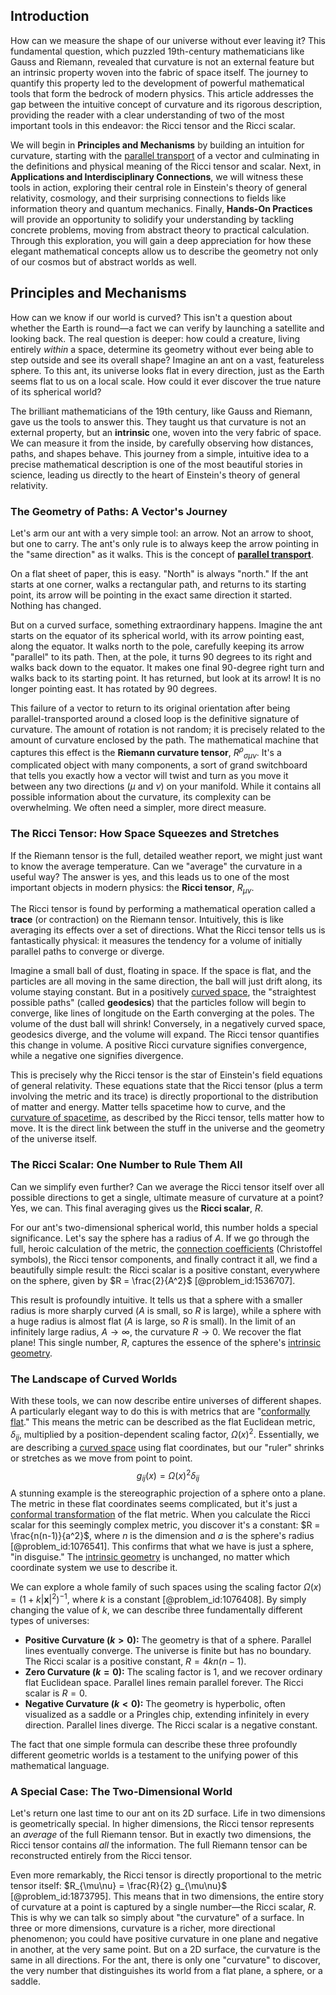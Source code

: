 ## Introduction
How can we measure the shape of our universe without ever leaving it? This fundamental question, which puzzled 19th-century mathematicians like Gauss and Riemann, revealed that curvature is not an external feature but an intrinsic property woven into the fabric of space itself. The journey to quantify this property led to the development of powerful mathematical tools that form the bedrock of modern physics. This article addresses the gap between the intuitive concept of curvature and its rigorous description, providing the reader with a clear understanding of two of the most important tools in this endeavor: the Ricci tensor and the Ricci scalar.

We will begin in **Principles and Mechanisms** by building an intuition for curvature, starting with the [parallel transport](@article_id:160177) of a vector and culminating in the definitions and physical meaning of the Ricci tensor and scalar. Next, in **Applications and Interdisciplinary Connections**, we will witness these tools in action, exploring their central role in Einstein's theory of general relativity, cosmology, and their surprising connections to fields like information theory and quantum mechanics. Finally, **Hands-On Practices** will provide an opportunity to solidify your understanding by tackling concrete problems, moving from abstract theory to practical calculation. Through this exploration, you will gain a deep appreciation for how these elegant mathematical concepts allow us to describe the geometry not only of our cosmos but of abstract worlds as well.

## Principles and Mechanisms

How can we know if our world is curved? This isn't a question about whether the Earth is round—a fact we can verify by launching a satellite and looking back. The real question is deeper: how could a creature, living entirely *within* a space, determine its geometry without ever being able to step outside and see its overall shape? Imagine an ant on a vast, featureless sphere. To this ant, its universe looks flat in every direction, just as the Earth seems flat to us on a local scale. How could it ever discover the true nature of its spherical world?

The brilliant mathematicians of the 19th century, like Gauss and Riemann, gave us the tools to answer this. They taught us that curvature is not an external property, but an **intrinsic** one, woven into the very fabric of space. We can measure it from the inside, by carefully observing how distances, paths, and shapes behave. This journey from a simple, intuitive idea to a precise mathematical description is one of the most beautiful stories in science, leading us directly to the heart of Einstein's theory of general relativity.

### The Geometry of Paths: A Vector's Journey

Let's arm our ant with a very simple tool: an arrow. Not an arrow to shoot, but one to carry. The ant's only rule is to always keep the arrow pointing in the "same direction" as it walks. This is the concept of **[parallel transport](@article_id:160177)**.

On a flat sheet of paper, this is easy. "North" is always "north." If the ant starts at one corner, walks a rectangular path, and returns to its starting point, its arrow will be pointing in the exact same direction it started. Nothing has changed.

But on a curved surface, something extraordinary happens. Imagine the ant starts on the equator of its spherical world, with its arrow pointing east, along the equator. It walks north to the pole, carefully keeping its arrow "parallel" to its path. Then, at the pole, it turns 90 degrees to its right and walks back down to the equator. It makes one final 90-degree right turn and walks back to its starting point. It has returned, but look at its arrow! It is no longer pointing east. It has rotated by 90 degrees.

This failure of a vector to return to its original orientation after being parallel-transported around a closed loop is the definitive signature of curvature. The amount of rotation is not random; it is precisely related to the amount of curvature enclosed by the path. The mathematical machine that captures this effect is the **Riemann curvature tensor**, $R^{\rho}{}_{\sigma\mu\nu}$. It's a complicated object with many components, a sort of grand switchboard that tells you exactly how a vector will twist and turn as you move it between any two directions ($\mu$ and $\nu$) on your manifold. While it contains all possible information about the curvature, its complexity can be overwhelming. We often need a simpler, more direct measure.

### The Ricci Tensor: How Space Squeezes and Stretches

If the Riemann tensor is the full, detailed weather report, we might just want to know the average temperature. Can we "average" the curvature in a useful way? The answer is yes, and this leads us to one of the most important objects in modern physics: the **Ricci tensor**, $R_{\mu\nu}$.

The Ricci tensor is found by performing a mathematical operation called a **trace** (or contraction) on the Riemann tensor. Intuitively, this is like averaging its effects over a set of directions. What the Ricci tensor tells us is fantastically physical: it measures the tendency for a volume of initially parallel paths to converge or diverge.

Imagine a small ball of dust, floating in space. If the space is flat, and the particles are all moving in the same direction, the ball will just drift along, its volume staying constant. But in a positively [curved space](@article_id:157539), the "straightest possible paths" (called **geodesics**) that the particles follow will begin to converge, like lines of longitude on the Earth converging at the poles. The volume of the dust ball will shrink! Conversely, in a negatively curved space, geodesics diverge, and the volume will expand. The Ricci tensor quantifies this change in volume. A positive Ricci curvature signifies convergence, while a negative one signifies divergence.

This is precisely why the Ricci tensor is the star of Einstein's field equations of general relativity. These equations state that the Ricci tensor (plus a term involving the metric and its trace) is directly proportional to the distribution of matter and energy. Matter tells spacetime how to curve, and the [curvature of spacetime](@article_id:188986), as described by the Ricci tensor, tells matter how to move. It is the direct link between the stuff in the universe and the geometry of the universe itself.

### The Ricci Scalar: One Number to Rule Them All

Can we simplify even further? Can we average the Ricci tensor itself over all possible directions to get a single, ultimate measure of curvature at a point? Yes, we can. This final averaging gives us the **Ricci scalar**, $R$.

For our ant's two-dimensional spherical world, this number holds a special significance. Let's say the sphere has a radius of $A$. If we go through the full, heroic calculation of the metric, the [connection coefficients](@article_id:157124) (Christoffel symbols), the Ricci tensor components, and finally contract it all, we find a beautifully simple result: the Ricci scalar is a positive constant, everywhere on the sphere, given by $R = \frac{2}{A^2}$ [@problem_id:1536707].

This result is profoundly intuitive. It tells us that a sphere with a smaller radius is more sharply curved ($A$ is small, so $R$ is large), while a sphere with a huge radius is almost flat ($A$ is large, so $R$ is small). In the limit of an infinitely large radius, $A \to \infty$, the curvature $R \to 0$. We recover the flat plane! This single number, $R$, captures the essence of the sphere's [intrinsic geometry](@article_id:158294).

### The Landscape of Curved Worlds

With these tools, we can now describe entire universes of different shapes. A particularly elegant way to do this is with metrics that are "[conformally flat](@article_id:260408)." This means the metric can be described as the flat Euclidean metric, $\delta_{ij}$, multiplied by a position-dependent scaling factor, $\Omega(x)^2$. Essentially, we are describing a [curved space](@article_id:157539) using flat coordinates, but our "ruler" shrinks or stretches as we move from point to point.
$$g_{ij}(x) = \Omega(x)^2 \delta_{ij}$$
A stunning example is the stereographic projection of a sphere onto a plane. The metric in these flat coordinates seems complicated, but it's just a [conformal transformation](@article_id:192788) of the flat metric. When you calculate the Ricci scalar for this seemingly complex metric, you discover it's a constant: $R = \frac{n(n-1)}{a^2}$, where $n$ is the dimension and $a$ is the sphere's radius [@problem_id:1076541]. This confirms that what we have is just a sphere, "in disguise." The [intrinsic geometry](@article_id:158294) is unchanged, no matter which coordinate system we use to describe it.

We can explore a whole family of such spaces using the scaling factor $\Omega(x) = (1+k|\mathbf{x}|^2)^{-1}$, where $k$ is a constant [@problem_id:1076408]. By simply changing the value of $k$, we can describe three fundamentally different types of universes:

*   **Positive Curvature ($k \gt 0$):** The geometry is that of a sphere. Parallel lines eventually converge. The universe is finite but has no boundary. The Ricci scalar is a positive constant, $R = 4kn(n-1)$.
*   **Zero Curvature ($k = 0$):** The scaling factor is 1, and we recover ordinary flat Euclidean space. Parallel lines remain parallel forever. The Ricci scalar is $R=0$.
*   **Negative Curvature ($k \lt 0$):** The geometry is hyperbolic, often visualized as a saddle or a Pringles chip, extending infinitely in every direction. Parallel lines diverge. The Ricci scalar is a negative constant.

The fact that one simple formula can describe these three profoundly different geometric worlds is a testament to the unifying power of this mathematical language.

### A Special Case: The Two-Dimensional World

Let's return one last time to our ant on its 2D surface. Life in two dimensions is geometrically special. In higher dimensions, the Ricci tensor represents an *average* of the full Riemann tensor. But in exactly two dimensions, the Ricci tensor contains *all* the information. The full Riemann tensor can be reconstructed entirely from the Ricci tensor.

Even more remarkably, the Ricci tensor is directly proportional to the metric tensor itself: $R_{\mu\nu} = \frac{R}{2} g_{\mu\nu}$ [@problem_id:1873795]. This means that in two dimensions, the entire story of curvature at a point is captured by a single number—the Ricci scalar, $R$. This is why we can talk so simply about "the curvature" of a surface. In three or more dimensions, curvature is a richer, more directional phenomenon; you could have positive curvature in one plane and negative in another, at the very same point. But on a 2D surface, the curvature is the same in all directions. For the ant, there is only one "curvature" to discover, the very number that distinguishes its world from a flat plane, a sphere, or a saddle.